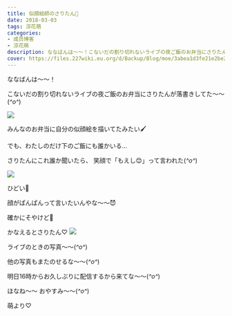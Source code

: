 ```yaml
---
title: 似顔絵師のさりたん🙂
date: 2018-03-03
tags: 涼花萌
categories: 
- 成员博客
- 涼花萌
description: ななばんは～～！こないだの割り切れないライブの夜ご飯のお弁当にさりたんが落書きしてた～～(*^o^*)みんなのお弁当に自分の似顔絵を描いてたみたい🖌...
cover: https://files.227wiki.eu.org/d/Backup/Blog/moe/3abea1d3fe21e2be227e6395d71eb.jpg 
---
```









ななばんは～～！






こないだの割り切れないライブの夜ご飯のお弁当にさりたんが落書きしてた～～(*^o^*)



![](https://files.227wiki.eu.org/d/Backup/Blog/moe/3abea1d3fe21e2be227e6395d71eb.jpg)








みんなのお弁当に自分の似顔絵を描いてたみたい🖌











でも、わたしのだけ下のご飯にも誰かいる…








さりたんにこれ誰か聞いたら、
笑顔で「もえし😊」って言われた(*^o^*)





![](https://files.227wiki.eu.org/d/Backup/Blog/moe/3abea1d3fe21e2be227e6395d71eb-01.jpg)










ひどい🙊





顔がぱんぱんって言いたいんやな〜〜😈



確かにそやけど🙈















かなえるとさりたん♡
![](https://files.227wiki.eu.org/d/Backup/Blog/moe/3abea1d3fe21e2be227e6395d71eb-02.jpg)








ライブのときの写真〜〜(*^o^*)







他の写真もまたのせるな〜〜(*^o^*)











明日16時からお久しぶりに配信するから来てな〜〜(*^o^*)










ほなね〜〜
おやすみ〜〜(*^o^*)





萌より♡


